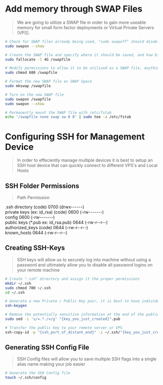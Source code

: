 # Add memory through SWAP Files
> We are going to utilize a SWAP file in order to gain more useable memory for small form factor deployments or Virtual Private Servers (VPS).
```bash
# Check for SWAP files already being used, "sudo swapoff" should disable it
sudo swapon --show

# Create the SWAP file and specify where it should be saved, and how big you want it
sudo fallocate -l 4G /swapfile

# Modify permissions to allow it to be utilized as a SWAP file, anything else will not work
sudo chmod 600 /swapfile

# Format the new SWAP file as SWAP Space
sudo mkswap /swapfile

# Turn on the new SWAP file
sudo swapon /swapfile
sudo swapon --show

# Permanently mount the SWAP file with /etc/fstab
echo '/swapfile none swap sw 0 0' | sudo tee -a /etc/fstab
```

# Configuring SSH for Management Device
> In order to effeciently manage multiple devices it is best to setup an SSH host device that can quickly connect to different VPS's and Local Hosts

## SSH Folder Permissions
> <html>        Path 	                         Permission<br>
 .ssh directory (code) 	            0700 (drwx------)<br>
 private keys (ex: id_rsa) (code) 	  0600 (-rw-------)<br>
 config 	                            0600 (-rw-------)<br>
 public keys (*.pub ex: id_rsa.pub) 	0644 (-rw-r--r--)<br>
 authorized_keys (code) 	            0644 (-rw-r--r--)<br>
 known_hosts 	                      0644 (-rw-r--r--)<br></html>

## Creating SSH-Keys
> SSH keys will allow us to securely log into machine without using a password and ultimately allow you to disable all password logins on your remote machine

```bash
# Create ".ssh" directory and assign it the proper permissions
mkdir ~/.ssh
sudo chmod 700 ~/.ssh
cd ~/.ssh

# Generate a new Private / Public Key pair, it is best to have individual keys for each machine
ssh-keygen

# Remove the potentially sensitive information at the end of the public key (username / host of creator)
sudo sed -i 's/=.*./=/g' "{key_you_just_created}".pub

# Transfer the public key to your remote server or VPS
ssh-copy-id -p "{ssh_port_of_distant_end}" -i ~/.ssh/"{key_you_just_created}".pub "{remote_user}"@"{remote_IP_address}"
```

## Generating SSH Config File
> SSH Config files will allow you to save multiple SSH flags into a single alias name making your job easier

```bash
# Generate the SSH Config file
touch ~/.ssh/config


